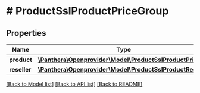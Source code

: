 # # ProductSslProductPriceGroup

## Properties

Name | Type | Description | Notes
------------ | ------------- | ------------- | -------------
**product** | [**\Panthera\Openprovider\Model\ProductSslProductPrice**](ProductSslProductPrice.md) |  | [optional]
**reseller** | [**\Panthera\Openprovider\Model\ProductSslProductReseller**](ProductSslProductReseller.md) |  | [optional]

[[Back to Model list]](../../README.md#models) [[Back to API list]](../../README.md#endpoints) [[Back to README]](../../README.md)
